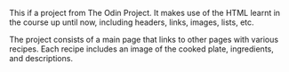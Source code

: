 This if a project from The Odin Project. It makes use of the HTML learnt in the course up until now, including headers, links, images, lists, etc.

The project consists of a main page that links to other pages with various recipes. Each recipe includes an image of the cooked plate, ingredients, and descriptions.